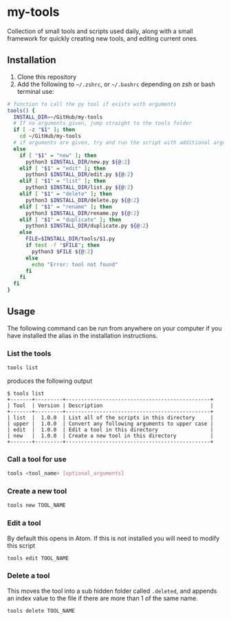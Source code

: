 # my-tools
Collection of small tools and scripts used daily, along with a small framework for quickly creating new tools, and editing current ones.

## Installation
1. Clone this repository
2. Add the following to `~/.zshrc`, or `~/.bashrc` depending on zsh or bash terminal use:
```bash
# function to call the py tool if exists with arguments
tools() {
  INSTALL_DIR=~/GitHub/my-tools
  # If no arguments given, jump straight to the tools folder
  if [ -z "$1" ]; then
    cd ~/GitHub/my-tools
  # if arguments are given, try and run the script with additional arguments given
  else
    if [ "$1" = "new" ]; then
      python3 $INSTALL_DIR/new.py ${@:2}
    elif [ "$1" = "edit" ]; then
      python3 $INSTALL_DIR/edit.py ${@:2}
    elif [ "$1" = "list" ]; then
      python3 $INSTALL_DIR/list.py ${@:2}
    elif [ "$1" = "delete" ]; then
      python3 $INSTALL_DIR/delete.py ${@:2}
    elif [ "$1" = "rename" ]; then
      python3 $INSTALL_DIR/rename.py ${@:2}
    elif [ "$1" = "duplicate" ]; then
      python3 $INSTALL_DIR/duplicate.py ${@:2}
    else
      FILE=$INSTALL_DIR/tools/$1.py
      if test -f "$FILE"; then
        python3 $FILE ${@:2}
      else
        echo "Error: tool not found"
      fi
    fi
  fi
}
```

## Usage
The following command can be run from anywhere on your computer if you have installed the alias in the installation instructions.
### List the tools
```bash
tools list
```
produces the following output
```
$ tools list
+-------+---------+-----------------------------------------------+
| Tool  | Version | Description                                   |
+-------+---------+-----------------------------------------------+
| list  |  1.0.0  | List all of the scripts in this directory     |
| upper |  1.0.0  | Convert any following arguments to upper case |
| edit  |  1.0.0  | Edit a tool in this directory                 |
| new   |  1.0.0  | Create a new tool in this directory           |
+-------+---------+-----------------------------------------------+
```
### Call a tool for use
```bash
tools <tool_name> [optional_arguments]
```
### Create a new tool
```bash
tools new TOOL_NAME
```
### Edit a tool
By default this opens in Atom. If this is not installed you will need to modify this script
```bash
tools edit TOOL_NAME
```
### Delete a tool
This moves the tool into a sub hidden folder called `.deleted`, and appends an index value to the file if there are more than 1 of the same name.
```bash
tools delete TOOL_NAME
